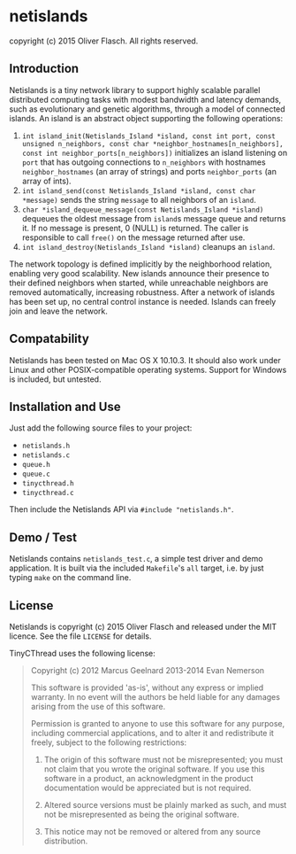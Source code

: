 # netislands
copyright (c) 2015 Oliver Flasch.
All rights reserved.


## Introduction

Netislands is a tiny network library to support highly scalable parallel
distributed computing tasks with modest bandwidth and latency demands, such as
evolutionary and genetic algorithms, through a model of connected islands. An
island is an abstract object supporting the following operations:

1. `int island_init(Netislands_Island *island, const int port, const unsigned n_neighbors, const char *neighbor_hostnames[n_neighbors], const int neighbor_ports[n_neighbors])` 
   initializes an island listening on  `port` that has outgoing connections to
   `n_neighbors` with hostnames `neighbor_hostnames` (an array of strings)
   and ports `neighbor_ports` (an array of ints).
2. `int island_send(const Netislands_Island *island, const char *message)`
   sends the string `message` to all neighbors of an `island`.
3. `char *island_dequeue_message(const Netislands_Island *island)` dequeues the
   oldest message from `island`s message queue and returns it. If no message is
   present, 0 (NULL) is returned. The caller is responsible to call `free()`
   on the message returned after use.
4. `int island_destroy(Netislands_Island *island)` cleanups an `island`.

The network topology is defined implicitly by the neighborhood relation,
enabling very good scalability. New islands announce their presence to their
defined neighbors when started, while unreachable neighbors are removed
automatically, increasing robustness. After a network of islands has been
set up, no central control instance is needed. Islands can freely join and
leave the network.


## Compatability

Netislands has been tested on Mac OS X 10.10.3. It should also work under
Linux and other POSIX-compatible operating systems. Support for Windows is
included, but untested.


## Installation and Use 

Just add the following source files to your project:

* `netislands.h`
* `netislands.c`
* `queue.h`
* `queue.c`
* `tinycthread.h`
* `tinycthread.c`

Then include the Netislands API via `#include "netislands.h"`.


## Demo / Test

Netislands contains `netislands_test.c`, a simple test driver and demo
application. It is built via the included `Makefile`'s `all` target, i.e.
by just typing `make` on the command line.


## License

Netislands is copyright (c) 2015 Oliver Flasch and released under the MIT
licence. See the file `LICENSE` for details.

TinyCThread uses the following license:

>Copyright (c) 2012 Marcus Geelnard
>              2013-2014 Evan Nemerson
>
>This software is provided 'as-is', without any express or implied
>warranty. In no event will the authors be held liable for any damages
>arising from the use of this software.
>
>Permission is granted to anyone to use this software for any purpose,
>including commercial applications, and to alter it and redistribute it
>freely, subject to the following restrictions:
>
>    1. The origin of this software must not be misrepresented; you must not
>    claim that you wrote the original software. If you use this software
>    in a product, an acknowledgment in the product documentation would be
>    appreciated but is not required.
>
>    2. Altered source versions must be plainly marked as such, and must not be
>    misrepresented as being the original software.
>
>    3. This notice may not be removed or altered from any source
>    distribution.

